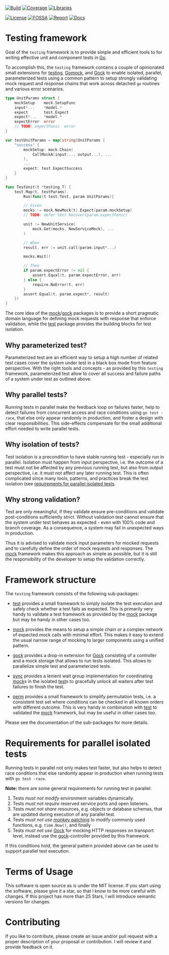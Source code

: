 [![Build](https://github.com/tkrop/testing/actions/workflows/go.yaml/badge.svg)](https://github.com/tkrop/testing/actions/workflows/go.yaml)
[![Coverage](https://coveralls.io/repos/github/tkrop/testing/badge.svg?branch=main)](https://coveralls.io/github/tkrop/testing?branch=main)
[![Libraries](https://img.shields.io/librariesio/release/github/tkrop/testing)](https://libraries.io/github/tkrop/testing)
<!--[![Security](https://img.shields.io/snyk/vulnerabilities/github/tkrop/testing/go.mod)](https://snyk.io/github/tkrop/testing)-->
[![License](https://img.shields.io/badge/License-MIT-yellow.svg)](https://opensource.org/licenses/MIT)
[![FOSSA](https://app.fossa.com/api/projects/git%2Bgithub.com%2Ftkrop%2Ftesting.svg?type=shield)](https://app.fossa.com/projects/git%2Bgithub.com%2Ftkrop%2Ftesting?ref=badge_shield)
[![Report](https://goreportcard.com/badge/github.com/tkrop/testing)](https://goreportcard.com/badge/github.com/tkrop/testing)
[![Docs](https://pkg.go.dev/badge/github.com/tkrop/testing.svg)](https://pkg.go.dev/github.com/tkrop/testing)

# Testing framework

Goal of the `testing` framework is to provide simple and efficient tools to for
writing effective unit and component tests in [Go][go].

To accomplish this, the `testing` framework contains a couple of opinionated 
small extensions for [testing][testing], [Gomock][gomock], and [Gock][gock] to
enable isolated, parallel, parameterized tests using a common pattern to setup
strongly validating mock request and response chains that work across detached
`go` routines and various error scenarios.

```go
type UnitParams struct {
    mockSetup    mock.SetupFunc
    input*...    *model.*
    expect       test.Expect
    expect*...   *model.*
    expectError  error
    // TODO: expectPanic  error
}

var testUnitParams = map[string]UnitParams {
    "success" {
        mockSetup: mock.Chain(
            CallMockA(input..., output...), ...
        ),
        ...
        expect: test.ExpectSuccess
    }
}

func TestUnit(t *testing.T) {
    test.Map(t, testParams).
        Run(func(t test.Test, param UnitParams){

        // Given
        mocks := mock.NewMock(t).Expect(param.mockSetup)
        // TODO: defer test.Recover(param.expectPanic)

        unit := NewUnitService(
            mock.Get(mocks, NewServiceMock), ...
        )

        // When
        result, err := unit.call(param.input*...)

        mocks.Wait()

        // Then
        if param.expectError != nil {
            assert.Equal(t, param.expectError, err)
        } else {
            require.NoError(t, err)
        }
        assert.Equal(t, param.expect*, result)
    })
}
```

The core idea of the [mock](mock)/[gock](gock) packages is to provide a short
pragmatic domain language for defining mock requests with response that enforce
validation, while the [test](test) package provides the building blocks for
test isolation.


## Why parameterized test?

Parameterized test are an efficient way to setup a high number of related test
cases cover the system under test in a black box mode from feature perspective.
With the right tools and concepts - as provided by this `testing` framework,
parameterized test allow to cover all success and failure paths of a system
under test as outlined above.


## Why parallel tests?

Running tests in parallel make the feedback loop on failures faster, help to
detect failures from concurrent access and race conditions using `go test -race`,
that else only appear randomly in production, and foster a design with clear
responsibilities. This side-effects compensate for the small additional effort
needed to write parallel tests.


## Why isolation of tests?

Test isolation is a precondition to have stable running test - especially run
in parallel. Isolation must happen from input perspective, i.e. the outcome of
a test must not be affected by any previous running test, but also from output
perspective, i.e. it must not affect any later running test. This is often
complicated since many tools, patterns, and practices break the test isolation
(see [requirements for parallel isolated tests](#requirements-for-parallel-isolated-tests).


## Why strong validation?

Test are only meaningful, if they validate ensure pre-conditions and validate
post-conditions sufficiently strict. Without validation test cannot ensure that
the system under test behaves as expected - even with 100% code and branch
coverage. As a consequence, a system may fail in unexpected ways in production.

Thus it is advised to validate mock input parameters for mocked requests and
to carefully define the order of mock requests and responses. The [mock](mock)
framework makes this approach as simple as possible, but it is still the
responsibility of the developer to setup the validation correctly.


# Framework structure

The `testing` framework consists of the following sub-packages:

* [test](test) provides a small framework to simply isolate the test execution
  and safely check whether a test fails as expected. This is primarily very
  handy to validate a test framework as provided by the [mock](mock) package
  but may be handy in other cases too.

* [mock](mock) provides the means to setup a simple chain or a complex network
  of expected mock calls with minimal effort. This makes it easy to extend the
  usual narrow range of mocking to larger components using a unified pattern.

* [gock](gock) provides a drop-in extension for [Gock][gock] consisting of a
  controller and a mock storage that allows to run tests isolated. This allows
  to parallelize simple test and parameterized tests.

* [sync](sync) provides a lenient wait group implementation for coordinating
  [mock](mock)s in the isolated [test](test)s to gracefully unlock all waiters
  after test failures to finish the test.

* [perm](perm) provides a small framework to simplify permutation tests, i.e.
  a consistent test set where conditions can be checked in all known orders
  with different outcome. This is very handy in combination with [test](test)
  to validated the [mock](mock) framework, but may be useful in other cases
  too.

Please see the documentation of the sub-packages for more details.


# Requirements for parallel isolated tests

Running tests in parallel not only makes test faster, but also helps to detect
race conditions that else randomly appear in production  when running tests
with `go test -race`.

**Note:** there are some general requirements for running test in parallel:

1. Tests *must not modify* environment variables dynamically.
2. Tests *must not require* reserved service ports and open listeners.
3. Tests *must not share* resources, e.g. objects or database schemas, that
   are updated during execution of any parallel test.
4. Tests *must not use* [monkey patching][monkey] to modify commonly used
   functions, e.g. `time.Now()`, and finally
5. Tests *must not use* [Gock][gock] for mocking HTTP responses on transport
   level, instead use the [gock](gock)-controller provided by this framework.

If this conditions hold, the general pattern provided above can be used to
support parallel test execution.


# Terms of Usage

This software is open source as is under the MIT license. If you start using
the software, please give it a star, so that I know to be more careful with
changes. If this project has more than 25 Stars, I will introduce semantic
versions for changes.


# Contributing

If you like to contribute, please create an issue and/or pull request with a
proper description of your proposal or contribution. I will review it and
provide feedback on it.


[go]: https://go.dev/ "Golang"
[testing]: https://pkg.go.dev/testing "Go Testing"
[gomock]: https://github.com/golang/mock "GoMock"
[gock]: https://github.com/h2non/gock "Gock"
[monkey]: https://github.com/bouk/monkey "Monkey Patching"
